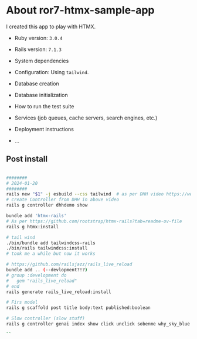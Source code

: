 # About ror7-htmx-sample-app

I created this app to play with HTMX.

* Ruby version: `3.0.4`
* Rails version: `7.1.3`
* System dependencies
* Configuration: Using `tailwind`.

* Database creation

* Database initialization

* How to run the test suite

* Services (job queues, cache servers, search engines, etc.)

* Deployment instructions

* ...


## Post install

```bash

########
# 2024-01-20
########
rails new "$1" -j esbuild --css tailwind  # as per DHH video https://www.youtube.com/watch?v=JsNtLiph87Y
# create Controller from DHH in above video
rails g controller dhhdemo show

bundle add 'htmx-rails'
# As per https://github.com/rootstrap/htmx-rails?tab=readme-ov-file
rails g htmx:install

# tail wind
./bin/bundle add tailwindcss-rails
./bin/rails tailwindcss:install
# took me a while but now it works

# https://github.com/railsjazz/rails_live_reload
bundle add .. (--devlopment?!?)
# group :development do
#   gem "rails_live_reload"
# end
rails generate rails_live_reload:install

# Firs model
rails g scaffold post title body:text published:boolean

# Slow controller (slow stuff)
rails g controller genai index show click unclick sobenme why_sky_blue

``
